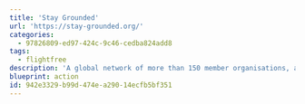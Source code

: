 ```yaml
---
title: 'Stay Grounded'
url: 'https://stay-grounded.org/'
categories:
  - 97826809-ed97-424c-9c46-cedba824add8
tags:
  - flightfree
description: 'A global network of more than 150 member organisations, among them local airport opposition and climate justice groups, NGOs, trade unions, initiatives fostering alternatives to aviation like night trains, and organisations supporting communities which struggle against offset projects or biofuel plantations'
blueprint: action
id: 942e3329-b99d-474e-a290-14ecfb5bf351
---
```

